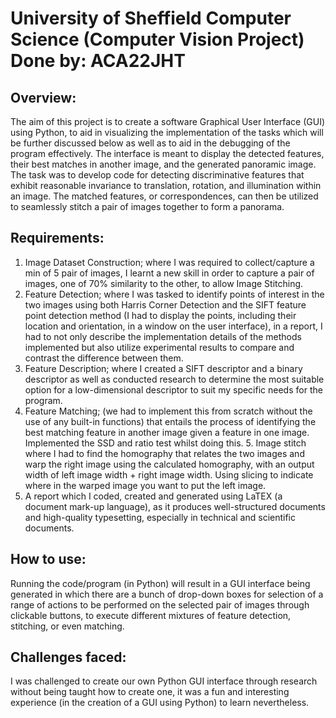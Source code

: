 # University of Sheffield Computer Science (Computer Vision Project) Done by: ACA22JHT

## Overview:
The aim of this project is to create a software Graphical User Interface (GUI) using Python, to aid in visualizing the implementation of the tasks which will be further discussed below as well as to aid in the debugging of the program effectively. The interface is meant to display the detected features, their best matches in another image, and the generated panoramic image. The task was to develop code for detecting discriminative features that exhibit reasonable invariance to translation, rotation, and illumination within an image. The matched features, or correspondences, can then be utilized to seamlessly stitch a pair of images together to form a panorama.

## Requirements:
1. Image Dataset Construction; where I was required to collect/capture a min of 5 pair of images, I learnt a new skill in order to capture a pair of images, one of 70% similarity to the other, to allow Image Stitching.
2. Feature Detection; where I was tasked to identify points of interest in the two images using both Harris Corner Detection and the SIFT feature point detection method (I had to display the points, including their location and orientation, in a window on the user interface), in a report, I had to not only describe the implementation details of the methods implemented but also utilize experimental results to compare and contrast the difference between them.
3. Feature Description; where I created a SIFT descriptor and a binary descriptor as well as conducted research to determine the most suitable option for a low-dimensional descriptor to suit my specific needs for the program.
4. Feature Matching; (we had to implement this from scratch without the use of any built-in functions) that entails the process of identifying the best matching feature in another image given a feature in one image. Implemented the SSD and ratio test whilst doing this. 5. Image stitch where I had to find the homography that relates the two images and warp the right image using the calculated homography, with an output width of left image width + right image width. Using slicing to indicate where in the warped image you want to put the left image.
5. A report which I coded, created and generated using LaTEX (a document mark-up language), as it produces well-structured documents and high-quality typesetting, especially in technical and scientific documents.

## How to use:
Running the code/program (in Python) will result in a GUI interface being generated in which there are a bunch of drop-down boxes for selection of a range of actions to be performed on the selected pair of images through clickable buttons, to execute different mixtures of feature detection, stitching, or even matching.

## Challenges faced:
I was challenged to create our own Python GUI interface through research without being taught how to create one, it was a fun and interesting experience (in the creation of a GUI using Python) to learn nevertheless.
